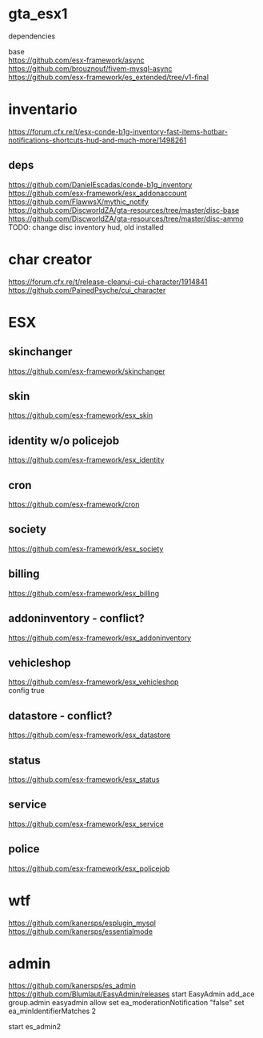 # gta_esx1

dependencies

base  
https://github.com/esx-framework/async  
https://github.com/brouznouf/fivem-mysql-async  
https://github.com/esx-framework/es_extended/tree/v1-final  

# inventario  
https://forum.cfx.re/t/esx-conde-b1g-inventory-fast-items-hotbar-notifications-shortcuts-hud-and-much-more/1498261  

## deps
https://github.com/DanielEscadas/conde-b1g_inventory  
https://github.com/esx-framework/esx_addonaccount  
https://github.com/FlawwsX/mythic_notify  
https://github.com/DiscworldZA/gta-resources/tree/master/disc-base  
https://github.com/DiscworldZA/gta-resources/tree/master/disc-ammo  
TODO: change disc inventory hud, old installed

# char creator
https://forum.cfx.re/t/release-cleanui-cui-character/1914841  
https://github.com/PainedPsyche/cui_character

# ESX
## skinchanger
https://github.com/esx-framework/skinchanger  
## skin
https://github.com/esx-framework/esx_skin  
## identity w/o policejob
https://github.com/esx-framework/esx_identity
## cron
https://github.com/esx-framework/cron
## society
https://github.com/esx-framework/esx_society
## billing
https://github.com/esx-framework/esx_billing
## addoninventory - conflict?
https://github.com/esx-framework/esx_addoninventory
## vehicleshop
https://github.com/esx-framework/esx_vehicleshop  
config true  
## datastore - conflict?
https://github.com/esx-framework/esx_datastore
## status
https://github.com/esx-framework/esx_status  
## service
https://github.com/esx-framework/esx_service
## police
https://github.com/esx-framework/esx_policejob

# wtf
https://github.com/kanersps/esplugin_mysql  
https://github.com/kanersps/essentialmode

# admin
https://github.com/kanersps/es_admin
https://github.com/Blumlaut/EasyAdmin/releases
start EasyAdmin
add_ace group.admin easyadmin allow
set ea_moderationNotification "false"
set ea_minIdentifierMatches 2

start es_admin2



